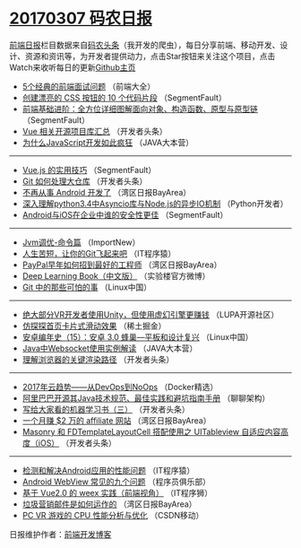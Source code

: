 # [20170307 码农日报](https://github.com/kujian/frontendDaily/blob/master/2017/03/07.md)

[前端日报](http://caibaojian.com/c/news)栏目数据来自[码农头条](http://hao.caibaojian.com/)（我开发的爬虫），每日分享前端、移动开发、设计、资源和资讯等，为开发者提供动力，点击Star按钮来关注这个项目，点击Watch来收听每日的更新[Github主页](https://github.com/kujian/frontendDaily)
* [5个经典的前端面试问题](http://hao.caibaojian.com/29081.html) （前端大全）
* [创建漂亮的 CSS 按钮的 10 个代码片段](http://hao.caibaojian.com/29113.html) （SegmentFault）
* [前端基础进阶：全方位详细图解面向对象、构造函数、原型与原型链](http://hao.caibaojian.com/29114.html) （SegmentFault）
* [Vue 相关开源项目库汇总](http://hao.caibaojian.com/29099.html) （开发者头条）
* [为什么JavaScript开发如此疯狂](http://hao.caibaojian.com/29090.html) （JAVA大本营）

***
* [Vue.js 的实用技巧](http://hao.caibaojian.com/29115.html) （SegmentFault）
* [Git 如何处理大仓库](http://hao.caibaojian.com/29096.html) （开发者头条）
* [不再从事 Android 开发了](http://hao.caibaojian.com/29055.html) （湾区日报BayArea）
* [深入理解python3.4中Asyncio库与Node.js的异步IO机制](http://hao.caibaojian.com/29079.html) （Python开发者）
* [Android与iOS在企业中谁的安全性更佳](http://hao.caibaojian.com/29112.html) （SegmentFault）

***
* [Jvm调优-命令篇](http://hao.caibaojian.com/29067.html) （ImportNew）
* [人生苦短，让你的Git飞起来吧](http://hao.caibaojian.com/29105.html) （IT程序猿）
* [PayPal早年如何招到最好的工程师](http://hao.caibaojian.com/29054.html) （湾区日报BayArea）
* [Deep Learning Book（中文版）](http://hao.caibaojian.com/29119.html) （实验楼官方微博）
* [Git 中的那些可怕的事](http://hao.caibaojian.com/29075.html) （Linux中国）

***
* [绝大部分VR开发者使用Unity，但使用虚幻引擎更赚钱](http://hao.caibaojian.com/29087.html) （LUPA开源社区）
* [仿探探首页卡片式滑动效果](http://hao.caibaojian.com/29134.html) （稀土掘金）
* [安卓编年史（15）：安卓 3.0 蜂巢—平板和设计复兴](http://hao.caibaojian.com/29076.html) （Linux中国）
* [Java中Websocket使用实例解读](http://hao.caibaojian.com/29088.html) （JAVA大本营）
* [理解浏览器的关键渲染路径](http://hao.caibaojian.com/29100.html) （开发者头条）

***
* [2017年云趋势——从DevOps到NoOps](http://hao.caibaojian.com/29068.html) （Docker精选）
* [阿里巴巴开源其Java技术规范、最佳实践和避坑指南手册](http://hao.caibaojian.com/29080.html) （聊聊架构）
* [写给大家看的机器学习书（三）](http://hao.caibaojian.com/29102.html) （开发者头条）
* [一个月赚 $2 万的 affiliate 网站](http://hao.caibaojian.com/29070.html) （湾区日报BayArea）
* [Masonry 和 FDTemplateLayoutCell 搭配使用之 UITableview 自适应内容高度（iOS）](http://hao.caibaojian.com/29103.html) （开发者头条）

***
* [检测和解决Android应用的性能问题](http://hao.caibaojian.com/29104.html) （IT程序猿）
* [Android WebView 常见的九个问题](http://hao.caibaojian.com/29094.html) （程序员俱乐部）
* [基于 Vue2.0 的 weex 实践（前端视角）](http://hao.caibaojian.com/29130.html) （IT程序狮）
* [垃圾营销邮件是如何运作的](http://hao.caibaojian.com/29072.html) （湾区日报BayArea）
* [PC VR 游戏的 CPU 性能分析与优化](http://hao.caibaojian.com/29084.html) （CSDN移动）

日报维护作者：[前端开发博客](http://caibaojian.com/) 